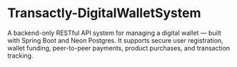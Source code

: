 # Transactly-DigitalWalletSystem
A backend-only RESTful API system for managing a digital wallet — built with Spring Boot and Neon Postgres. It supports secure user registration, wallet funding, peer-to-peer payments, product purchases, and transaction tracking.
